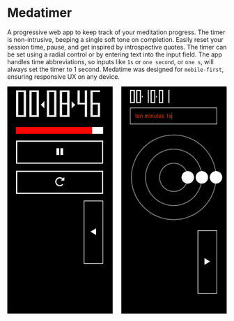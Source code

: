 # Medatimer
A progressive web app to keep track of your meditation progress. The timer is non-intrusive, beeping a single soft tone on completion. Easily reset your session time, pause, and get inspired by introspective quotes. The timer can be set using a radial control or by entering text into the input field. The app handles time abbreviations, so inputs like `1s` or `one second`, or `one s`, will always set the timer to 1 second. Medatime was designed for `mobile-first`, ensuring responsive UX on any device.

![Alt text](/app_preview.gif?raw=true "App Screen Shot")
